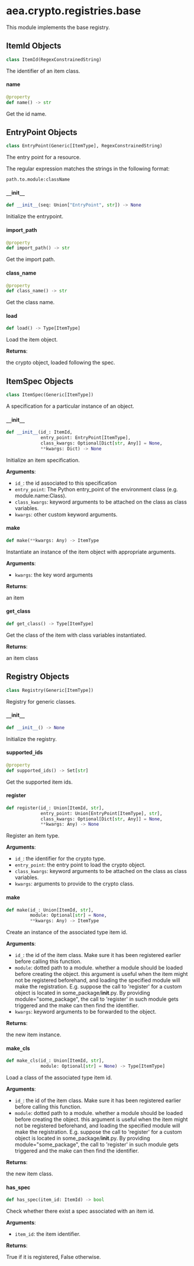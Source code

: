 <a id="aea.crypto.registries.base"></a>

# aea.crypto.registries.base

This module implements the base registry.

<a id="aea.crypto.registries.base.ItemId"></a>

## ItemId Objects

```python
class ItemId(RegexConstrainedString)
```

The identifier of an item class.

<a id="aea.crypto.registries.base.ItemId.name"></a>

#### name

```python
@property
def name() -> str
```

Get the id name.

<a id="aea.crypto.registries.base.EntryPoint"></a>

## EntryPoint Objects

```python
class EntryPoint(Generic[ItemType], RegexConstrainedString)
```

The entry point for a resource.

The regular expression matches the strings in the following format:

    path.to.module:className

<a id="aea.crypto.registries.base.EntryPoint.__init__"></a>

#### `__`init`__`

```python
def __init__(seq: Union["EntryPoint", str]) -> None
```

Initialize the entrypoint.

<a id="aea.crypto.registries.base.EntryPoint.import_path"></a>

#### import`_`path

```python
@property
def import_path() -> str
```

Get the import path.

<a id="aea.crypto.registries.base.EntryPoint.class_name"></a>

#### class`_`name

```python
@property
def class_name() -> str
```

Get the class name.

<a id="aea.crypto.registries.base.EntryPoint.load"></a>

#### load

```python
def load() -> Type[ItemType]
```

Load the item object.

**Returns**:

the crypto object, loaded following the spec.

<a id="aea.crypto.registries.base.ItemSpec"></a>

## ItemSpec Objects

```python
class ItemSpec(Generic[ItemType])
```

A specification for a particular instance of an object.

<a id="aea.crypto.registries.base.ItemSpec.__init__"></a>

#### `__`init`__`

```python
def __init__(id_: ItemId,
             entry_point: EntryPoint[ItemType],
             class_kwargs: Optional[Dict[str, Any]] = None,
             **kwargs: Dict) -> None
```

Initialize an item specification.

**Arguments**:

- `id_`: the id associated to this specification
- `entry_point`: The Python entry_point of the environment class (e.g. module.name:Class).
- `class_kwargs`: keyword arguments to be attached on the class as class variables.
- `kwargs`: other custom keyword arguments.

<a id="aea.crypto.registries.base.ItemSpec.make"></a>

#### make

```python
def make(**kwargs: Any) -> ItemType
```

Instantiate an instance of the item object with appropriate arguments.

**Arguments**:

- `kwargs`: the key word arguments

**Returns**:

an item

<a id="aea.crypto.registries.base.ItemSpec.get_class"></a>

#### get`_`class

```python
def get_class() -> Type[ItemType]
```

Get the class of the item with class variables instantiated.

**Returns**:

an item class

<a id="aea.crypto.registries.base.Registry"></a>

## Registry Objects

```python
class Registry(Generic[ItemType])
```

Registry for generic classes.

<a id="aea.crypto.registries.base.Registry.__init__"></a>

#### `__`init`__`

```python
def __init__() -> None
```

Initialize the registry.

<a id="aea.crypto.registries.base.Registry.supported_ids"></a>

#### supported`_`ids

```python
@property
def supported_ids() -> Set[str]
```

Get the supported item ids.

<a id="aea.crypto.registries.base.Registry.register"></a>

#### register

```python
def register(id_: Union[ItemId, str],
             entry_point: Union[EntryPoint[ItemType], str],
             class_kwargs: Optional[Dict[str, Any]] = None,
             **kwargs: Any) -> None
```

Register an item type.

**Arguments**:

- `id_`: the identifier for the crypto type.
- `entry_point`: the entry point to load the crypto object.
- `class_kwargs`: keyword arguments to be attached on the class as class variables.
- `kwargs`: arguments to provide to the crypto class.

<a id="aea.crypto.registries.base.Registry.make"></a>

#### make

```python
def make(id_: Union[ItemId, str],
         module: Optional[str] = None,
         **kwargs: Any) -> ItemType
```

Create an instance of the associated type item id.

**Arguments**:

- `id_`: the id of the item class. Make sure it has been registered earlier
before calling this function.
- `module`: dotted path to a module.
whether a module should be loaded before creating the object.
this argument is useful when the item might not be registered
beforehand, and loading the specified module will make the registration.
E.g. suppose the call to 'register' for a custom object
is located in some_package/__init__.py. By providing module="some_package",
the call to 'register' in such module gets triggered and
the make can then find the identifier.
- `kwargs`: keyword arguments to be forwarded to the object.

**Returns**:

the new item instance.

<a id="aea.crypto.registries.base.Registry.make_cls"></a>

#### make`_`cls

```python
def make_cls(id_: Union[ItemId, str],
             module: Optional[str] = None) -> Type[ItemType]
```

Load a class of the associated type item id.

**Arguments**:

- `id_`: the id of the item class. Make sure it has been registered earlier
before calling this function.
- `module`: dotted path to a module.
whether a module should be loaded before creating the object.
this argument is useful when the item might not be registered
beforehand, and loading the specified module will make the registration.
E.g. suppose the call to 'register' for a custom object
is located in some_package/__init__.py. By providing module="some_package",
the call to 'register' in such module gets triggered and
the make can then find the identifier.

**Returns**:

the new item class.

<a id="aea.crypto.registries.base.Registry.has_spec"></a>

#### has`_`spec

```python
def has_spec(item_id: ItemId) -> bool
```

Check whether there exist a spec associated with an item id.

**Arguments**:

- `item_id`: the item identifier.

**Returns**:

True if it is registered, False otherwise.

